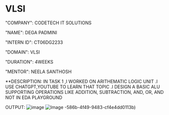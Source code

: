 # VLSI

"COMPANY": CODETECH IT SOLUTIONS

"NAME": DEGA PADMINI

"INTERN ID": CT06DG2233

"DOMAIN": VLSI

"DURATION": 4WEEKS

"MENTOR": NEELA SANTHOSH

**DESCRIPTION: IN TASK 1 ,I WORKED ON ARITHEMATIC LOGIC UNIT .I USE CHATGPT,YOUTUBE TO LEARN THAT TOPIC .I DESIGN A BASIC ALU SUPPORTING OPERATIONS LIKE ADDITION, SUBTRACTION, AND, OR, AND NOT  IN EDA PLAYGROUND 

OUTPUT:
![image](https://github.com/user-attachments/assets/b6b7ba65-962b-4132-a00c-a99bc03d35b6)
![Image](https://github.com/user-attachments/assets/4d969afc-0e53-4dd6-9307-3290a4d5d8cc)
-586b-4f49-9483-cf4e4dd0113b)
